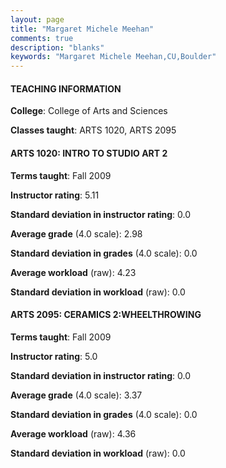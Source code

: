 ```yaml
---
layout: page
title: "Margaret Michele Meehan" 
comments: true
description: "blanks"
keywords: "Margaret Michele Meehan,CU,Boulder"
---
```

<head>
<script src="https://ajax.googleapis.com/ajax/libs/jquery/2.1.3/jquery.min.js"></script>
<script src="https://dl.dropboxusercontent.com/s/pc42nxpaw1ea4o9/highcharts.js?dl=0"></script>
<!-- <script src="../assets/js/highcharts.js"></script> -->
<style type="text/css">@font-face {
	font-family: "Bebas Neue";
	src: url(https://www.filehosting.org/file/details/544349/BebasNeue Regular.otf) format("opentype");
	}
	h1.Bebas { 
		font-family: "Bebas Neue", Verdana, Tahoma;
	}
</style>
</head>
	   
#### TEACHING INFORMATION

**College**: College of Arts and Sciences

**Classes taught**: ARTS 1020, ARTS 2095

#### ARTS 1020: INTRO TO STUDIO ART 2

**Terms taught**: Fall 2009

**Instructor rating**: 5.11

**Standard deviation in instructor rating**: 0.0

**Average grade** (4.0 scale): 2.98

**Standard deviation in grades** (4.0 scale): 0.0

**Average workload** (raw): 4.23

**Standard deviation in workload** (raw): 0.0

#### ARTS 2095: CERAMICS 2:WHEELTHROWING

**Terms taught**: Fall 2009

**Instructor rating**: 5.0

**Standard deviation in instructor rating**: 0.0

**Average grade** (4.0 scale): 3.37

**Standard deviation in grades** (4.0 scale): 0.0

**Average workload** (raw): 4.36

**Standard deviation in workload** (raw): 0.0

